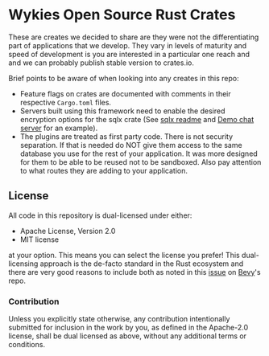 # Wykies Open Source Rust Crates

<!-- TODO 4: Add Cargo Semver Checks to CI at Workspace level (There is supposed to be a workspace flag) -->

These are creates we decided to share are they were not the differentiating part of applications that we develop.
They vary in levels of maturity and speed of development is you are interested in a particular one reach and and we can probably publish stable version to crates.io.

Brief points to be aware of when looking into any creates in this repo:

- Feature flags on crates are documented with comments in their respective `Cargo.toml` files.
- Servers built using this framework need to enable the desired encryption options for the sqlx crate (See [sqlx readme](https://github.com/launchbadge/sqlx?tab=readme-ov-file#install) and [Demo chat server](crates/chat-app-server/Cargo.toml) for an example).
- The plugins are treated as first party code. There is not security separation. If that is needed do NOT give them access to the same database you use for the rest of your application. It was more designed for them to be able to be reused not to be sandboxed. Also pay attention to what routes they are adding to your application.

<!-- TODO 5 Document what tables each plugin uses (probably in their lib.rs, bonus points if it's automated so it stays updated) -->

## License

All code in this repository is dual-licensed under either:

- Apache License, Version 2.0
- MIT license

at your option.
This means you can select the license you prefer!
This dual-licensing approach is the de-facto standard in the Rust ecosystem and there are very good reasons to include both as noted in
this [issue](https://github.com/bevyengine/bevy/issues/2373) on [Bevy](https://bevyengine.org)'s repo.

### Contribution

Unless you explicitly state otherwise, any contribution intentionally submitted
for inclusion in the work by you, as defined in the Apache-2.0 license, shall
be dual licensed as above, without any additional terms or conditions.
